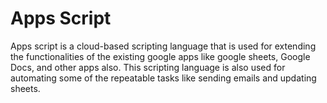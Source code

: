 # Apps Script
Apps script is a cloud-based scripting language that is used for extending the functionalities of the existing google apps like google sheets, Google Docs, and other apps also. This scripting language is also used for automating some of the repeatable tasks like sending emails and updating sheets.
